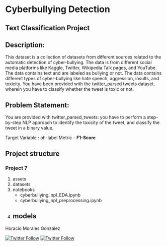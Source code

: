# Cyberbullying Detection
## Text Classification Project

## Description:

This dataset is a collection of datasets from different sources related to the automatic detection of cyber-bullying. The data is from different social media platforms like Kaggle, Twitter, Wikipedia Talk pages, and YouTube. The data contains text and are labeled as bullying or not. The data contains different types of cyber-bullying like hate speech, aggression, insults, and toxicity. You have been provided with the twitter_parsed tweets dataset, wherein you have to classify whether the tweet is toxic or not.

## Problem Statement:
You are provided with twitter_parsed_tweets: you have to perform a step-by-step NLP approach to identify the toxicity of the tweet, and classify the tweet in a binary value.

Target Variable : oh-label
Metric - **F1-Score**

## Project structure
### Project 7

1. assets
2. datasets
3. notebooks
    - cyberbullying_npl_EDA.ipynb
    - cyberbullying_npl_preprocessing.ipynb
4. models
    -



Horacio Morales González

[![Twitter Follow](https://img.shields.io/twitter/follow/LachoMorales?style=social)](https://twitter.com/refine_dev)
[![Twitter Follow](https://img.shields.io/badge/-hmorales1970-blue?style=flat-square&logo=Linkedin&logoColor=white)](https://www.linkedin.com/in/hmorales1970/)
